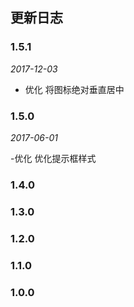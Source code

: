 ## 更新日志

### 1.5.1

*2017-12-03*

- 优化 将图标绝对垂直居中

### 1.5.0

*2017-06-01*

-优化 优化提示框样式

### 1.4.0

### 1.3.0

### 1.2.0

### 1.1.0

### 1.0.0